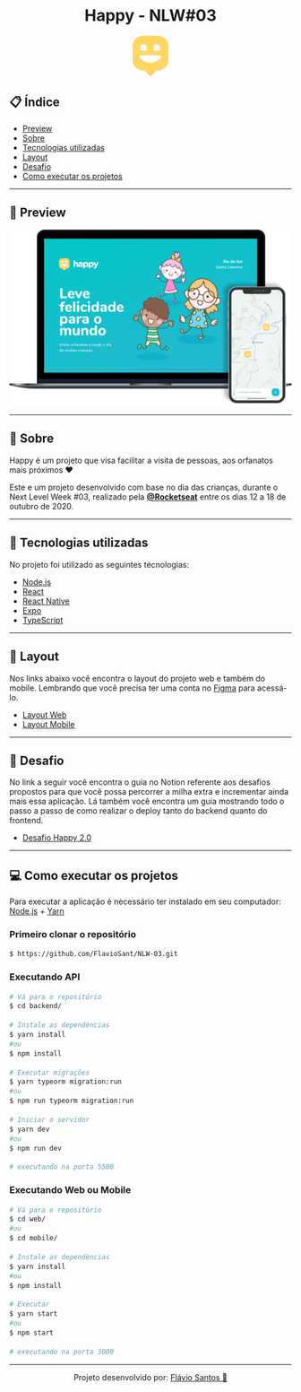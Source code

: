 <h1 align="center">Happy - NLW#03</h1>

<p align="center">
  <img alt="NLW03-Happy" title="#NLW03-Happy" src="./.github/logo.png" />
</p>

## 📋 Índice

- [Preview](#-Preview)
- [Sobre](#-Sobre)
- [Tecnologias utilizadas](#-Tecnologias-utilizadas)
- [Layout](#-Layout)
- [Desafio](#-Desafio)
- [Como executar os projetos](#-Como-executar-os-projetos)

---

## 🎥 Preview

<p align="center">
    <img alt="Happy" title="#Happy" src="./.github/happy.png" />
</p>

---

## 📖 Sobre

Happy é um projeto que visa facilitar a visita de pessoas, aos orfanatos mais próximos :heart:

Este e um projeto desenvolvido com base no dia das crianças, durante o Next Level Week #03, realizado pela **[@Rocketseat](https://github.com/Rocketseat)** entre os dias 12 a 18 de outubro de 2020.

---

## 🚀 Tecnologias utilizadas

No projeto foi utilizado as seguintes técnologias:

- [Node.js](https://nodejs.org/en/)
- [React](https://reactjs.org)
- [React Native](https://facebook.github.io/react-native/)
- [Expo](https://expo.io/)
- [TypeScript](https://www.typescriptlang.org/)

---

## 🔖 Layout

Nos links abaixo você encontra o layout do projeto web e também do mobile. Lembrando que você precisa ter uma conta no [Figma](http://figma.com/) para acessá-lo.

- [Layout Web](https://www.figma.com/file/mDEbnoojksG4w8sOxmudh3/Happy-Web)
- [Layout Mobile](https://www.figma.com/file/X27FfVxAgy9f5IFa7ONlph/Happy-Mobile)

---

## 🧠 Desafio

No link a seguir você encontra o guia no Notion referente aos desafios propostos para que você possa percorrer a milha extra e incrementar ainda mais essa aplicação. Lá também você encontra um guia mostrando todo o passo a passo de como realizar o deploy tanto do backend quanto do frontend.

- [Desafio Happy 2.0](https://www.notion.so/Vers-o-2-0-do-Happy-c754db7a4d41469e8c2d00fcf75392c4)

---

## 💻 Como executar os projetos

Para executar a aplicação é necessário ter instalado em seu computador: [Node.js](https://nodejs.org/en/) + [Yarn](https://yarnpkg.com/)

### Primeiro clonar o repositório

```bash
$ https://github.com/FlavioSant/NLW-03.git
```

### Executando API

```bash
# Vá para o repositório
$ cd backend/

# Instale as dependências
$ yarn install
#ou
$ npm install

# Executar migrações
$ yarn typeorm migration:run
#ou
$ npm run typeorm migration:run

# Iniciar o servidor
$ yarn dev
#ou
$ npm run dev

# executando na porta 5500
```

### Executando Web ou Mobile

```bash
# Vá para o repositório
$ cd web/
#ou
$ cd mobile/

# Instale as dependências
$ yarn install
#ou
$ npm install

# Executar
$ yarn start
#ou
$ npm start

# executando na porta 3000
```

---

<div align='center'>

Projeto desenvolvido por: <a href='https://www.github.com/FlavioSant'> Flávio Santos :blue_heart: </a>

</div>
